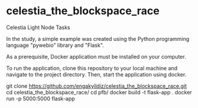 # celestia_the_blockspace_race
Celestia Light Node Tasks

In the study, a simple example was created using the Python programming language "pywebio" library and "Flask".

As a prerequisite, Docker application must be installed on your computer.

To run the application, clone this repository to your local machine and navigate to the project directory. Then, start the application using docker.


git clone https://github.com/engakyildiz/celestia_the_blockspace_race.git
cd celestia_the_blockspace_race/
cd pfb/
docker build -t flask-app .
docker run -p 5000:5000 flask-app

